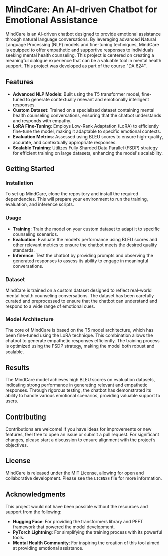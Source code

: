 # MindCare: An AI-driven Chatbot for Emotional Assistance

MindCare is an AI-driven chatbot designed to provide emotional assistance through natural language conversations. By leveraging advanced Natural Language Processing (NLP) models and fine-tuning techniques, MindCare is equipped to offer empathetic and supportive responses to individuals seeking mental health counseling. This project is centered on creating a meaningful dialogue experience that can be a valuable tool in mental health support. This project was developed as part of the course "DA 624".

## Features

- **Advanced NLP Models**: Built using the T5 transformer model, fine-tuned to generate contextually relevant and emotionally intelligent responses.
- **Custom Dataset**: Trained on a specialized dataset containing mental health counseling conversations, ensuring that the chatbot understands and responds with empathy.
- **LoRA Fine-Tuning**: Employs Low-Rank Adaptation (LoRA) to efficiently fine-tune the model, making it adaptable to specific emotional contexts.
- **Evaluation Metrics**: Assessed using BLEU scores to ensure high-quality, accurate, and contextually appropriate responses.
- **Scalable Training**: Utilizes Fully Sharded Data Parallel (FSDP) strategy for efficient training on large datasets, enhancing the model's scalability.

## Getting Started

### Installation

To set up MindCare, clone the repository and install the required dependencies. This will prepare your environment to run the training, evaluation, and inference scripts.

### Usage

- **Training**: Train the model on your custom dataset to adapt it to specific counseling scenarios.
- **Evaluation**: Evaluate the model’s performance using BLEU scores and other relevant metrics to ensure the chatbot meets the desired quality standards.
- **Inference**: Test the chatbot by providing prompts and observing the generated responses to assess its ability to engage in meaningful conversations.

### Dataset

MindCare is trained on a custom dataset designed to reflect real-world mental health counseling conversations. The dataset has been carefully curated and preprocessed to ensure that the chatbot can understand and respond to a wide range of emotional cues.

### Model Architecture

The core of MindCare is based on the T5 model architecture, which has been fine-tuned using the LoRA technique. This combination allows the chatbot to generate empathetic responses efficiently. The training process is optimized using the FSDP strategy, making the model both robust and scalable.

## Results

The MindCare model achieves high BLEU scores on evaluation datasets, indicating strong performance in generating relevant and empathetic responses. Through rigorous testing, the chatbot has demonstrated its ability to handle various emotional scenarios, providing valuable support to users.

## Contributing

Contributions are welcome! If you have ideas for improvements or new features, feel free to open an issue or submit a pull request. For significant changes, please start a discussion to ensure alignment with the project’s objectives.

## License

MindCare is released under the MIT License, allowing for open and collaborative development. Please see the `LICENSE` file for more information.

## Acknowledgments

This project would not have been possible without the resources and support from the following:

- **Hugging Face**: For providing the transformers library and PEFT framework that powered the model development.
- **PyTorch Lightning**: For simplifying the training process with its powerful tools.
- **Mental Health Community**: For inspiring the creation of this tool aimed at providing emotional assistance.
